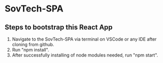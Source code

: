 # SovTech-SPA
## Steps to bootstrap this React App
1. Navigate to the SovTech-SPA via terminal on VSCode or any IDE after cloning from github.
2. Run "npm install".
3. After successfully installing of node modules needed, run "npm start".
